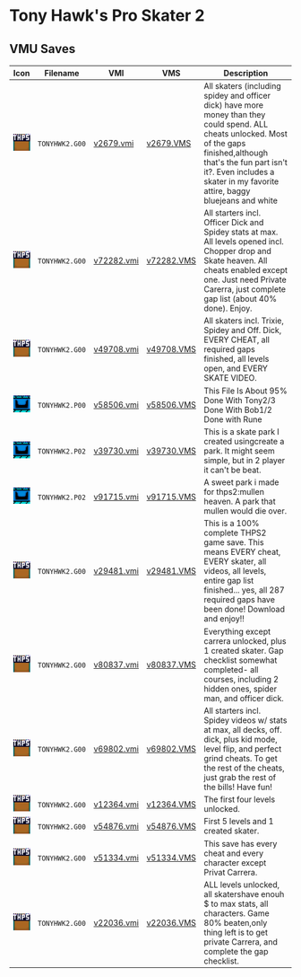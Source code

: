 # Tony Hawk's Pro Skater 2

## VMU Saves

| Icon | Filename | VMI | VMS | Description |
|------|----------|-----|-----|-------------|
| ![Tony Hawk's Pro Skater 2](../icons/TONYHWK2.G00.GIF) | `TONYHWK2.G00` | [v2679.vmi](v2679.vmi) | [v2679.VMS](v2679.VMS) | All skaters (including spidey and officer dick) have more money than they could spend. ALL cheats unlocked. Most of the gaps finished,although that's the fun part isn't it?. Even includes a skater in my favorite attire, baggy bluejeans and white |
| ![Tony Hawk's Pro Skater 2](../icons/TONYHWK2.G00.GIF) | `TONYHWK2.G00` | [v72282.vmi](v72282.vmi) | [v72282.VMS](v72282.VMS) | All starters incl. Officer Dick and Spidey stats at max. All levels opened incl. Chopper drop and Skate heaven. All cheats enabled except one. Just need Private Carerra, just complete gap list (about 40% done). Enjoy.  |
| ![Tony Hawk's Pro Skater 2](../icons/TONYHWK2.G00.GIF) | `TONYHWK2.G00` | [v49708.vmi](v49708.vmi) | [v49708.VMS](v49708.VMS) | All skaters incl. Trixie, Spidey and Off. Dick, EVERY CHEAT, all required gaps finished, all levels open, and EVERY SKATE VIDEO.   |
| ![Tony Hawk's Pro Skater 2](../icons/TONYHWK2.P00.GIF) | `TONYHWK2.P00` | [v58506.vmi](v58506.vmi) | [v58506.VMS](v58506.VMS) | This File Is About 95% Done With Tony2/3 Done With Bob1/2 Done with Rune  |
| ![Tony Hawk's Pro Skater 2](../icons/TONYHWK2.P02.GIF) | `TONYHWK2.P02` | [v39730.vmi](v39730.vmi) | [v39730.VMS](v39730.VMS) | This is a skate park I created usingcreate a park.  It might seem simple, but in 2 player it can't be beat.  |
| ![Tony Hawk's Pro Skater 2](../icons/TONYHWK2.P02.GIF) | `TONYHWK2.P02` | [v91715.vmi](v91715.vmi) | [v91715.VMS](v91715.VMS) | A sweet park i made for thps2:mullen heaven. A  park that mullen would die over.  |
| ![Tony Hawk's Pro Skater 2](../icons/TONYHWK2.G00.GIF) | `TONYHWK2.G00` | [v29481.vmi](v29481.vmi) | [v29481.VMS](v29481.VMS) | This is a 100% complete THPS2 game save. This means EVERY cheat, EVERY skater, all videos, all levels, entire gap list finished... yes, all 287 required gaps have been done! Download and enjoy!!  |
| ![Tony Hawk's Pro Skater 2](../icons/TONYHWK2.G00.GIF) | `TONYHWK2.G00` | [v80837.vmi](v80837.vmi) | [v80837.VMS](v80837.VMS) | Everything except carrera unlocked, plus 1 created skater. Gap checklist somewhat completed- all courses, including 2 hidden ones, spider man, and officer dick.  |
| ![Tony Hawk's Pro Skater 2](../icons/TONYHWK2.G00.GIF) | `TONYHWK2.G00` | [v69802.vmi](v69802.vmi) | [v69802.VMS](v69802.VMS) | All starters incl. Spidey videos w/ stats at max, all decks, off. dick, plus kid mode, level flip, and perfect grind cheats. To get the rest of the cheats, just grab the rest of the bills! Have fun!  |
| ![Tony Hawk's Pro Skater 2](../icons/TONYHWK2.G00.GIF) | `TONYHWK2.G00` | [v12364.vmi](v12364.vmi) | [v12364.VMS](v12364.VMS) | The first four levels unlocked.  |
| ![Tony Hawk's Pro Skater 2](../icons/TONYHWK2.G00.GIF) | `TONYHWK2.G00` | [v54876.vmi](v54876.vmi) | [v54876.VMS](v54876.VMS) | First 5 levels and 1 created skater.  |
| ![Tony Hawk's Pro Skater 2](../icons/TONYHWK2.G00.GIF) | `TONYHWK2.G00` | [v51334.vmi](v51334.vmi) | [v51334.VMS](v51334.VMS) | This save has every cheat and every character except Privat Carrera.  |
| ![Tony Hawk's Pro Skater 2](../icons/TONYHWK2.G00.GIF) | `TONYHWK2.G00` | [v22036.vmi](v22036.vmi) | [v22036.VMS](v22036.VMS) | ALL levels unlocked, all skatershave enouh $ to max stats, all characters.  Game 80% beaten,only thing left is to get private Carrera, and complete the gap checklist.  |
